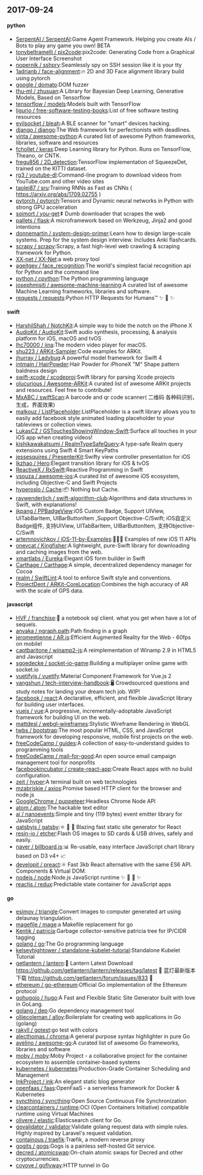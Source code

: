 ## 2017-09-24

#### python
* [SerpentAI / SerpentAI](https://github.com/SerpentAI/SerpentAI):Game Agent Framework. Helping you create AIs / Bots to play any game you own! BETA
* [tonybeltramelli / pix2code](https://github.com/tonybeltramelli/pix2code):pix2code: Generating Code from a Graphical User Interface Screenshot
* [nopernik / sshpry](https://github.com/nopernik/sshpry):Seamlessly spy on SSH session like it is your tty
* [1adrianb / face-alignment](https://github.com/1adrianb/face-alignment):🔥 2D and 3D Face alignment library build using pytorch
* [google / domato](https://github.com/google/domato):DOM fuzzer
* [thu-ml / zhusuan](https://github.com/thu-ml/zhusuan):A Library for Bayesian Deep Learning, Generative Models, Based on Tensorflow
* [tensorflow / models](https://github.com/tensorflow/models):Models built with TensorFlow
* [ligurio / free-software-testing-books](https://github.com/ligurio/free-software-testing-books):List of free software testing resources
* [evilsocket / bleah](https://github.com/evilsocket/bleah):A BLE scanner for "smart" devices hacking.
* [django / django](https://github.com/django/django):The Web framework for perfectionists with deadlines.
* [vinta / awesome-python](https://github.com/vinta/awesome-python):A curated list of awesome Python frameworks, libraries, software and resources
* [fchollet / keras](https://github.com/fchollet/keras):Deep Learning library for Python. Runs on TensorFlow, Theano, or CNTK.
* [fregu856 / 2D_detection](https://github.com/fregu856/2D_detection):TensorFlow implementation of SqueezeDet, trained on the KITTI dataset.
* [rg3 / youtube-dl](https://github.com/rg3/youtube-dl):Command-line program to download videos from YouTube.com and other video sites
* [taolei87 / sru](https://github.com/taolei87/sru):Training RNNs as Fast as CNNs ( https://arxiv.org/abs/1709.02755 )
* [pytorch / pytorch](https://github.com/pytorch/pytorch):Tensors and Dynamic neural networks in Python with strong GPU acceleration
* [soimort / you-get](https://github.com/soimort/you-get):⏬ Dumb downloader that scrapes the web
* [pallets / flask](https://github.com/pallets/flask):A microframework based on Werkzeug, Jinja2 and good intentions
* [donnemartin / system-design-primer](https://github.com/donnemartin/system-design-primer):Learn how to design large-scale systems. Prep for the system design interview. Includes Anki flashcards.
* [scrapy / scrapy](https://github.com/scrapy/scrapy):Scrapy, a fast high-level web crawling & scraping framework for Python.
* [XX-net / XX-Net](https://github.com/XX-net/XX-Net):a web proxy tool
* [ageitgey / face_recognition](https://github.com/ageitgey/face_recognition):The world's simplest facial recognition api for Python and the command line
* [python / cpython](https://github.com/python/cpython):The Python programming language
* [josephmisiti / awesome-machine-learning](https://github.com/josephmisiti/awesome-machine-learning):A curated list of awesome Machine Learning frameworks, libraries and software.
* [requests / requests](https://github.com/requests/requests):Python HTTP Requests for Humans™ ✨ 🍰 ✨

#### swift
* [HarshilShah / NotchKit](https://github.com/HarshilShah/NotchKit):A simple way to hide the notch on the iPhone X
* [AudioKit / AudioKit](https://github.com/AudioKit/AudioKit):Swift audio synthesis, processing, & analysis platform for iOS, macOS and tvOS
* [lhc70000 / iina](https://github.com/lhc70000/iina):The modern video player for macOS.
* [shu223 / ARKit-Sampler](https://github.com/shu223/ARKit-Sampler):Code examples for ARKit.
* [jhurray / Ladybug](https://github.com/jhurray/Ladybug):A powerful model framework for Swift 4
* [intmain / HairPowder](https://github.com/intmain/HairPowder):Hair Powder for iPhoneX "M" Shape pattern baldness design
* [swift-xcode / xcodeproj](https://github.com/swift-xcode/xcodeproj):Swift library for parsing Xcode projects
* [olucurious / Awesome-ARKit](https://github.com/olucurious/Awesome-ARKit):A curated list of awesome ARKit projects and resources. Feel free to contribute!
* [MxABC / swiftScan](https://github.com/MxABC/swiftScan):A barcode and qr code scanner( 二维码 各种码识别，生成，界面效果)
* [malkouz / ListPlaceholder](https://github.com/malkouz/ListPlaceholder):ListPlaceholder is a swift library allows you to easily add facebook style animated loading placeholder to your tableviews or collection views.
* [LukasCZ / GSTouchesShowingWindow-Swift](https://github.com/LukasCZ/GSTouchesShowingWindow-Swift):Surface all touches in your iOS app when creating videos!
* [kishikawakatsumi / RealmTypeSafeQuery](https://github.com/kishikawakatsumi/RealmTypeSafeQuery):A type-safe Realm query extensions using Swift 4 Smart KeyPaths
* [jessesquires / PresenterKit](https://github.com/jessesquires/PresenterKit):Swifty view controller presentation for iOS
* [lkzhao / Hero](https://github.com/lkzhao/Hero):Elegant transition library for iOS & tvOS
* [ReactiveX / RxSwift](https://github.com/ReactiveX/RxSwift):Reactive Programming in Swift
* [vsouza / awesome-ios](https://github.com/vsouza/awesome-ios):A curated list of awesome iOS ecosystem, including Objective-C and Swift Projects
* [hyperoslo / Cache](https://github.com/hyperoslo/Cache):📦 Nothing but Cache.
* [raywenderlich / swift-algorithm-club](https://github.com/raywenderlich/swift-algorithm-club):Algorithms and data structures in Swift, with explanations!
* [jkpang / PPBadgeView](https://github.com/jkpang/PPBadgeView):iOS Custom Badge, Support UIView, UITabBarItem, UIBarButtonItem ,Support Objective-C/Swift; iOS自定义Badge组件, 支持UIView, UITabBarItem, UIBarButtonItem, 支持Objective-C/Swift
* [artemnovichkov / iOS-11-by-Examples](https://github.com/artemnovichkov/iOS-11-by-Examples):👨🏻‍💻 Examples of new iOS 11 APIs
* [onevcat / Kingfisher](https://github.com/onevcat/Kingfisher):A lightweight, pure-Swift library for downloading and caching images from the web.
* [xmartlabs / Eureka](https://github.com/xmartlabs/Eureka):Elegant iOS form builder in Swift
* [Carthage / Carthage](https://github.com/Carthage/Carthage):A simple, decentralized dependency manager for Cocoa
* [realm / SwiftLint](https://github.com/realm/SwiftLint):A tool to enforce Swift style and conventions.
* [ProjectDent / ARKit-CoreLocation](https://github.com/ProjectDent/ARKit-CoreLocation):Combines the high accuracy of AR with the scale of GPS data.

#### javascript
* [HVF / franchise](https://github.com/HVF/franchise):🍟 a notebook sql client. what you get when have a lot of sequels.
* [anvaka / ngraph.path](https://github.com/anvaka/ngraph.path):Path finding in a graph
* [jeromeetienne / AR.js](https://github.com/jeromeetienne/AR.js):Efficient Augmented Reality for the Web - 60fps on mobile!
* [captbaritone / winamp2-js](https://github.com/captbaritone/winamp2-js):A reimplementation of Winamp 2.9 in HTML5 and Javascript
* [sgoedecke / socket-io-game](https://github.com/sgoedecke/socket-io-game):Building a multiplayer online game with socket.io
* [vuetifyjs / vuetify](https://github.com/vuetifyjs/vuetify):Material Component Framework for Vue.js 2
* [yangshun / tech-interview-handbook](https://github.com/yangshun/tech-interview-handbook):🖥 Crowdsourced questions and study notes for landing your dream tech job. WIP!
* [facebook / react](https://github.com/facebook/react):A declarative, efficient, and flexible JavaScript library for building user interfaces.
* [vuejs / vue](https://github.com/vuejs/vue):A progressive, incrementally-adoptable JavaScript framework for building UI on the web.
* [mattdesl / webgl-wireframes](https://github.com/mattdesl/webgl-wireframes):Stylistic Wireframe Rendering in WebGL
* [twbs / bootstrap](https://github.com/twbs/bootstrap):The most popular HTML, CSS, and JavaScript framework for developing responsive, mobile first projects on the web.
* [freeCodeCamp / guides](https://github.com/freeCodeCamp/guides):A collection of easy-to-understand guides to programming tools
* [freeCodeCamp / mail-for-good](https://github.com/freeCodeCamp/mail-for-good):An open source email campaign management tool for nonprofits
* [facebookincubator / create-react-app](https://github.com/facebookincubator/create-react-app):Create React apps with no build configuration.
* [zeit / hyper](https://github.com/zeit/hyper):A terminal built on web technologies
* [mzabriskie / axios](https://github.com/mzabriskie/axios):Promise based HTTP client for the browser and node.js
* [GoogleChrome / puppeteer](https://github.com/GoogleChrome/puppeteer):Headless Chrome Node API
* [atom / atom](https://github.com/atom/atom):The hackable text editor
* [ai / nanoevents](https://github.com/ai/nanoevents):Simple and tiny (119 bytes) event emitter library for JavaScript
* [gatsbyjs / gatsby](https://github.com/gatsbyjs/gatsby):⚛️ 📄 🚀 Blazing fast static site generator for React
* [resin-io / etcher](https://github.com/resin-io/etcher):Flash OS images to SD cards & USB drives, safely and easily.
* [naver / billboard.js](https://github.com/naver/billboard.js):📊 Re-usable, easy interface JavaScript chart library based on D3 v4+ 📈
* [developit / preact](https://github.com/developit/preact):⚛️ Fast 3kb React alternative with the same ES6 API. Components & Virtual DOM.
* [nodejs / node](https://github.com/nodejs/node):Node.js JavaScript runtime ✨ 🐢 🚀 ✨
* [reactjs / redux](https://github.com/reactjs/redux):Predictable state container for JavaScript apps

#### go
* [esimov / triangle](https://github.com/esimov/triangle):Convert images to computer generated art using delaunay triangulation.
* [magefile / mage](https://github.com/magefile/mage):a Makefile replacement for go
* [Kentik / patricia](https://github.com/Kentik/patricia):Garbage collector-sensitive patricia tree for IP/CIDR tagging
* [golang / go](https://github.com/golang/go):The Go programming language
* [kelseyhightower / standalone-kubelet-tutorial](https://github.com/kelseyhightower/standalone-kubelet-tutorial):Standalone Kubelet Tutorial
* [getlantern / lantern](https://github.com/getlantern/lantern):🔴 Lantern Latest Download https://github.com/getlantern/lantern/releases/tag/latest 🔴 蓝灯最新版本下载 https://github.com/getlantern/forum/issues/833 🔴
* [ethereum / go-ethereum](https://github.com/ethereum/go-ethereum):Official Go implementation of the Ethereum protocol
* [gohugoio / hugo](https://github.com/gohugoio/hugo):A Fast and Flexible Static Site Generator built with love in GoLang.
* [golang / dep](https://github.com/golang/dep):Go dependency management tool
* [olliecoleman / alloy](https://github.com/olliecoleman/alloy):Boilerplate for creating web applications in Go (golang)
* [rakyll / gotest](https://github.com/rakyll/gotest):go test with colors
* [alecthomas / chroma](https://github.com/alecthomas/chroma):A general purpose syntax highlighter in pure Go
* [avelino / awesome-go](https://github.com/avelino/awesome-go):A curated list of awesome Go frameworks, libraries and software
* [moby / moby](https://github.com/moby/moby):Moby Project - a collaborative project for the container ecosystem to assemble container-based systems
* [kubernetes / kubernetes](https://github.com/kubernetes/kubernetes):Production-Grade Container Scheduling and Management
* [InkProject / ink](https://github.com/InkProject/ink):An elegant static blog generator
* [openfaas / faas](https://github.com/openfaas/faas):OpenFaaS - a serverless framework for Docker & Kubernetes
* [syncthing / syncthing](https://github.com/syncthing/syncthing):Open Source Continuous File Synchronization
* [clearcontainers / runtime](https://github.com/clearcontainers/runtime):OCI (Open Containers Initiative) compatible runtime using Virtual Machines
* [olivere / elastic](https://github.com/olivere/elastic):Elasticsearch client for Go.
* [govalidator / validator](https://github.com/govalidator/validator):Validate golang request data with simple rules. Highly inspired by Laravel's request validation.
* [containous / traefik](https://github.com/containous/traefik):Træfik, a modern reverse proxy
* [gogits / gogs](https://github.com/gogits/gogs):Gogs is a painless self-hosted Git service.
* [decred / atomicswap](https://github.com/decred/atomicswap):On-chain atomic swaps for Decred and other cryptocurrencies.
* [coyove / goflyway](https://github.com/coyove/goflyway):HTTP tunnel in Go
